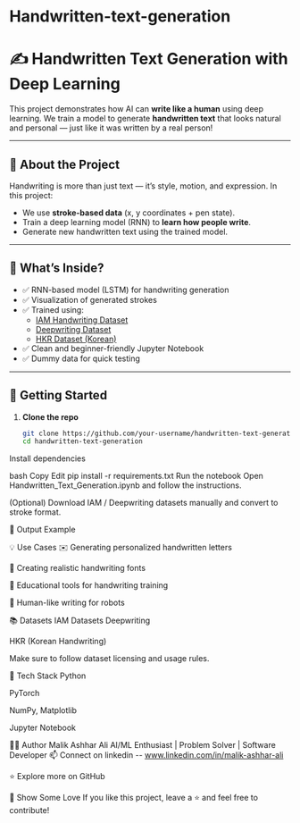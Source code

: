 # Handwritten-text-generation

# ✍️ Handwritten Text Generation with Deep Learning

This project demonstrates how AI can **write like a human** using deep learning. We train a model to generate **handwritten text** that looks natural and personal — just like it was written by a real person!

---

## 📌 About the Project

Handwriting is more than just text — it’s style, motion, and expression. In this project:

- We use **stroke-based data** (x, y coordinates + pen state).
- Train a deep learning model (RNN) to **learn how people write**.
- Generate new handwritten text using the trained model.

---

## 🧠 What’s Inside?

- ✅ RNN-based model (LSTM) for handwriting generation
- ✅ Visualization of generated strokes
- ✅ Trained using:
  - [IAM Handwriting Dataset](https://paperswithcode.com/dataset/iam)
  - [Deepwriting Dataset](https://paperswithcode.com/dataset/deepwriting)
  - [HKR Dataset (Korean)](https://paperswithcode.com/dataset/hkr)
- ✅ Clean and beginner-friendly Jupyter Notebook
- ✅ Dummy data for quick testing

---

## 🚀 Getting Started

1. **Clone the repo**  
   ```bash
   git clone https://github.com/your-username/handwritten-text-generation.git
   cd handwritten-text-generation
Install dependencies

bash
Copy
Edit
pip install -r requirements.txt
Run the notebook
Open Handwritten_Text_Generation.ipynb and follow the instructions.

(Optional) Download IAM / Deepwriting datasets manually and convert to stroke format.

🎯 Output Example
<!-- Replace with actual image later -->

💡 Use Cases
✉️ Generating personalized handwritten letters

📝 Creating realistic handwriting fonts

📱 Educational tools for handwriting training

🤖 Human-like writing for robots

📚 Datasets
IAM Datasets 
Deepwriting

HKR (Korean Handwriting)

Make sure to follow dataset licensing and usage rules.

🔧 Tech Stack
Python

PyTorch

NumPy, Matplotlib

Jupyter Notebook

🙋‍♂️ Author
Malik Ashhar Ali
AI/ML Enthusiast | Problem Solver | Software Developer
📫 Connect on linkedin -- www.linkedin.com/in/malik-ashhar-ali

⭐ Explore more on GitHub

🌟 Show Some Love
If you like this project, leave a ⭐ and feel free to contribute!
